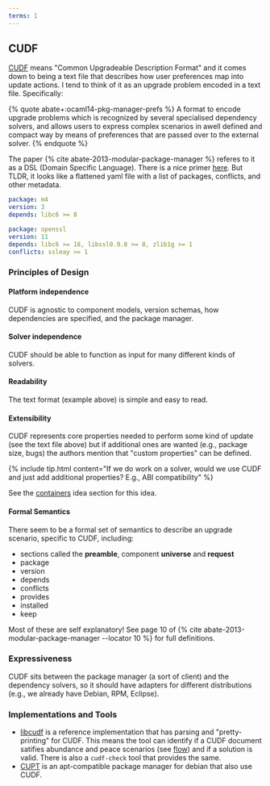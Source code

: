 ```yaml
---
terms: 1
---
```


## CUDF

[CUDF](https://www.mancoosi.org/cudf/) means "Common Upgradeable Description Format" and it comes
down to being a text file that describes how user preferences map into update actions. I tend to think of it as
an upgrade problem encoded in a text file. Specifically:

{% quote abate+:ocaml14-pkg-manager-prefs %}
A format to encode upgrade problems which is recognized by several specialised dependency solvers, and allows users to express complex scenarios in awell defined and compact way by means of preferences that are passed over to the external solver.
{% endquote %}

The paper {% cite abate-2013-modular-package-manager %} referes to it as a DSL (Domain Specific Language).
There is a nice primer [here](https://www.mancoosi.org/cudf/primer/). But TLDR, it looks like a flattened yaml file with a list of packages, conflicts, and other metadata.

```yaml
package: m4
version: 3
depends: libc6 >= 8

package: openssl
version: 11
depends: libc6 >= 18, libssl0.9.8 >= 8, zlib1g >= 1
conflicts: ssleay >= 1
```

### Principles of Design

#### Platform independence

CUDF is agnostic to component models, version schemas, how dependencies are specified, and the package manager.

#### Solver independence

CUDF should be able to function as input for many different kinds of solvers.

#### Readability

The text format (example above) is simple and easy to read.

#### Extensibility

CUDF represents core properties needed to perform some kind of update (see the text file above)
but if additional ones are wanted (e.g., package size, bugs) the authors mention that 
"custom properties" can be defined.

{% include tip.html content="If we do work on a solver, would we use CUDF and just add additional properties? E.g., ABI compatibility" %}

See the <a href="{{ site.baseurl }}/notes/containers#bootstrap-cudf">containers</a> idea section for this idea.

#### Formal Semantics

There seem to be a formal set of semantics to describe an upgrade scenario, specific to CUDF, including:

 - sections called the **preamble**, component **universe** and **request**
 - package
 - version
 - depends
 - conflicts
 - provides
 - installed
 - keep

Most of these are self explanatory! See page 10 of {% cite abate-2013-modular-package-manager --locator 10 %}
for full definitions.

### Expressiveness

CUDF sits between the package manager (a sort of client) and the dependency solvers, so it should
have adapters for different distributions (e.g., we already have Debian, RPM, Eclipse).

### Implementations and Tools

 - [libcudf](https://gforge.inria.fr/scm/?group_id=4385) is a reference implementation that has parsing and "pretty-printing" for CUDF. This means the tool can identify if a CUDF document satifies abundance and peace scenarios (see <a href="{{ site.baseurl }}/notes/flow">flow</a>) and if a solution is valid. There is also a `cudf-check` tool that provides the same.
 - [CUPT](https://wiki.debian.org/Cupt) is an apt-compatible package manager for debian that also use CUDF.
